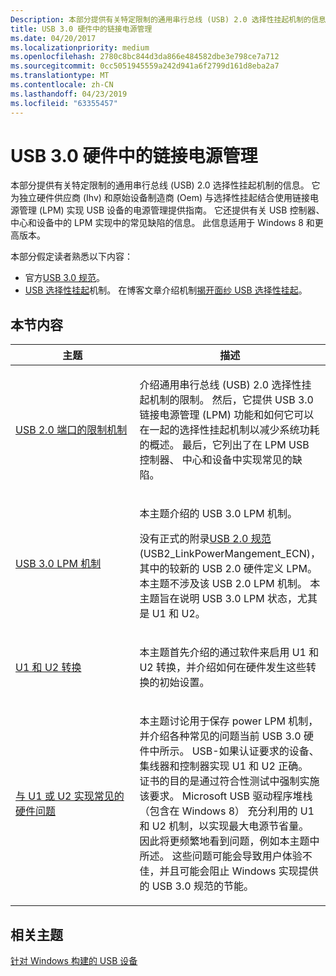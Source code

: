 ```yaml
---
Description: 本部分提供有关特定限制的通用串行总线 (USB) 2.0 选择性挂起机制的信息。
title: USB 3.0 硬件中的链接电源管理
ms.date: 04/20/2017
ms.localizationpriority: medium
ms.openlocfilehash: 2780c8bc844d3da866e484582dbe3e798ce7a712
ms.sourcegitcommit: 0cc5051945559a242d941a6f2799d161d8eba2a7
ms.translationtype: MT
ms.contentlocale: zh-CN
ms.lasthandoff: 04/23/2019
ms.locfileid: "63355457"
---
```

# <a name="link-power-management-in-usb-30-hardware"></a>USB 3.0 硬件中的链接电源管理


本部分提供有关特定限制的通用串行总线 (USB) 2.0 选择性挂起机制的信息。 它为独立硬件供应商 (Ihv) 和原始设备制造商 (Oem) 与选择性挂起结合使用链接电源管理 (LPM) 实现 USB 设备的电源管理提供指南。 它还提供有关 USB 控制器、 中心和设备中的 LPM 实现中的常见缺陷的信息。 此信息适用于 Windows 8 和更高版本。

本部分假定读者熟悉以下内容：

-   官方[USB 3.0 规范](http://www.usb.org/developers/docs/)。
-   [USB 选择性挂起](https://go.microsoft.com/fwlink/p/?linkid=230964)机制。 在博客文章介绍机制[揭开面纱 USB 选择性挂起](https://go.microsoft.com/fwlink/p/?linkid=230962)。

## <a name="in-this-section"></a>本节内容


<table>
<colgroup>
<col width="50%" />
<col width="50%" />
</colgroup>
<thead>
<tr class="header">
<th>主题</th>
<th>描述</th>
</tr>
</thead>
<tbody>
<tr class="odd">
<td><p><a href="limitations-of-usb-2-0-mechanism.md" data-raw-source="[Limitations of USB 2.0 Mechanism](limitations-of-usb-2-0-mechanism.md)">USB 2.0 端口的限制机制</a></p></td>
<td><p>介绍通用串行总线 (USB) 2.0 选择性挂起机制的限制。 然后，它提供 USB 3.0 链接电源管理 (LPM) 功能和如何它可以在一起的选择性挂起机制以减少系统功耗的概述。 最后，它列出了在 LPM USB 控制器、 中心和设备中实现常见的缺陷。</p></td>
</tr>
<tr class="even">
<td><p><a href="usb-3-0-lpm-mechanism-.md" data-raw-source="[USB 3.0 LPM Mechanism](usb-3-0-lpm-mechanism-.md)">USB 3.0 LPM 机制</a></p></td>
<td><p>本主题介绍的 USB 3.0 LPM 机制。</p>
<p>没有正式的附录<a href="https://go.microsoft.com/fwlink/p/?linkid=230961" data-raw-source="[USB 2.0 Specification](https://go.microsoft.com/fwlink/p/?linkid=230961)">USB 2.0 规范</a>(USB2_LinkPowerMangement_ECN)，其中的较新的 USB 2.0 硬件定义 LPM。 本主题不涉及该 USB 2.0 LPM 机制。 本主题旨在说明 USB 3.0 LPM 状态，尤其是 U1 和 U2。</p></td>
</tr>
<tr class="odd">
<td><p><a href="u1-and-u2-transitions.md" data-raw-source="[U1 and U2 Transitions](u1-and-u2-transitions.md)">U1 和 U2 转换</a></p></td>
<td><p>本主题首先介绍的通过软件来启用 U1 和 U2 转换，并介绍如何在硬件发生这些转换的初始设置。</p></td>
</tr>
<tr class="even">
<td><p><a href="common-hardware-problems-with-u1-or-u2-implementation.md" data-raw-source="[Common Hardware Problems with U1 or U2 Implementation](common-hardware-problems-with-u1-or-u2-implementation.md)">与 U1 或 U2 实现常见的硬件问题</a></p></td>
<td><p>本主题讨论用于保存 power LPM 机制，并介绍各种常见的问题当前 USB 3.0 硬件中所示。 USB-如果认证要求的设备、 集线器和控制器实现 U1 和 U2 正确。 证书的目的是通过符合性测试中强制实施该要求。 Microsoft USB 驱动程序堆栈 （包含在 Windows 8） 充分利用的 U1 和 U2 机制，以实现最大电源节省量。 因此将更频繁地看到问题，例如本主题中所述。 这些问题可能会导致用户体验不佳，并且可能会阻止 Windows 实现提供的 USB 3.0 规范的节能。</p></td>
</tr>
</tbody>
</table>

 

## <a name="related-topics"></a>相关主题
[针对 Windows 构建的 USB 设备](building-usb-devices-for-windows.md)  




